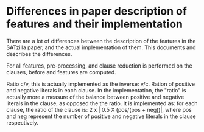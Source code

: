 # Differences in paper description of features and their implementation
There are a lot of differences between the description of the features in the SATzilla paper, and the actual implementation of them.
This documents and describes the differences.

For all features, pre-processing, and clause reduction is performed on the clauses, before and features are computed.


Ratio c/v, this is actually implemented as the inverse: v/c.
Ration of positive and negative literals in each clause. In the implementation, the "ratio" is actually more a measure 
of the balance between positive and negative literals in the clause, as opposed the the ratio. It is implemented as:
for each clause, the ratio of the clause is: 2 x | 0.5 X (pos/(pos + neg))|, where pos and neg represent the number of
positive and  negative literals in the clause respectively.